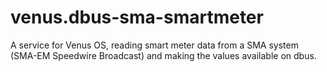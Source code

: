 # venus.dbus-sma-smartmeter
A service for Venus OS, reading smart meter data from a SMA system (SMA-EM Speedwire Broadcast) and making the values available on dbus.
